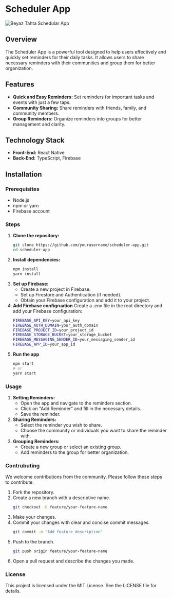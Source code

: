 # Scheduler App

![Beyaz Tahta Schedular App](https://github.com/kaancakr/SchedularApp/assets/102954021/5ecc0fda-8eb1-4601-9e4d-136136e847b6)

## Overview

The Scheduler App is a powerful tool designed to help users effectively and quickly set reminders for their daily tasks. It allows users to share necessary reminders with their communities and group them for better organization.

## Features

- **Quick and Easy Reminders:** Set reminders for important tasks and events with just a few taps.
- **Community Sharing:** Share reminders with friends, family, and community members.
- **Group Reminders:** Organize reminders into groups for better management and clarity.

## Technology Stack

- **Front-End:** React Native
- **Back-End:** TypeScript, Firebase

## Installation

### Prerequisites

- Node.js
- npm or yarn
- Firebase account

### Steps

1. **Clone the repository:**
   ```sh
   git clone https://github.com/yourusername/scheduler-app.git
   cd scheduler-app
2. **Install dependencies:**
   ```sh
   npm install
   yarn install
3. **Set up Firebase:**
   - Create a new project in Firebase.
   - Set up Firestore and Authentication (if needed).
   - Obtain your Firebase configuration and add it to your project.
4. **Add Firebase configruation**
   Create a .env file in the root directory and add your Firebase configuration:
   ```sh
   FIREBASE_API_KEY=your_api_key
   FIREBASE_AUTH_DOMAIN=your_auth_domain
   FIREBASE_PROJECT_ID=your_project_id
   FIREBASE_STORAGE_BUCKET=your_storage_bucket
   FIREBASE_MESSAGING_SENDER_ID=your_messaging_sender_id
   FIREBASE_APP_ID=your_app_id
5. **Run the app**
   ```sh
   npm start
   # or
   yarn start

### Usage

1. **Setting Reminders:**
   - Open the app and navigate to the reminders section.
   - Click on "Add Reminder" and fill in the necessary details.
   - Save the reminder.
2. **Sharing Reminders:**
   - Select the reminder you wish to share.
   - Choose the community or individuals you want to share the reminder with.
3. **Grouping Reminders:**
   - Create a new group or select an existing group.
   - Add reminders to the group for better organization.

### Contrubuting

We welcome contributions from the community. Please follow these steps to contribute:
1. Fork the repository.
2. Create a new branch with a descriptive name.
   ```sh
   git checkout -b feature/your-feature-name
3. Make your changes.
4. Commit your changes with clear and concise commit messages.
   ```sh
   git commit -m "Add feature description"
5. Push to the branch.
   ```sh
   git push origin feature/your-feature-name
6. Open a pull request and describe the changes you made.

### License
This project is licensed under the MIT License. See the LICENSE file for details.
